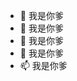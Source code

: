 - 👋 我是你爹
- 👀 我是你爹
- 🌱 我是你爹
- 💞️ 我是你爹
- 📫 我是你爹

<!---
demoManito/demoManito is a ✨ special ✨ repository because its `README.md` (this file) appears on your GitHub profile.
You can click the Preview link to take a look at your changes.
--->
